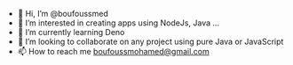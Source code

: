 - 👋 Hi, I’m @boufoussmed
- 👀 I’m interested in creating apps using NodeJs, Java ...
- 🌱 I’m currently learning Deno
- 💞️ I’m looking to collaborate on any project using pure Java or JavaScript
- 📫 How to reach me boufoussmohamed@gmail.com

<!---
boufoussmed/boufoussmed is a ✨ special ✨ repository because its `README.md` (this file) appears on your GitHub profile.
You can click the Preview link to take a look at your changes.
--->
